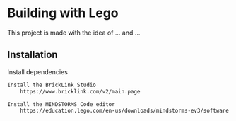 
# Building with Lego

This project is made with the idea of ... and ...


## Installation

Install dependencies

``` bash
Install the BrickLink Studio
    https://www.bricklink.com/v2/main.page

Install the MINDSTORMS Code editor
    https://education.lego.com/en-us/downloads/mindstorms-ev3/software

```
    
